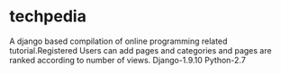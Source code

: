 # techpedia
A django based compilation of online programming related tutorial.Registered Users can add pages and categories and pages 
are ranked according to number of views.
Django-1.9.10
Python-2.7
